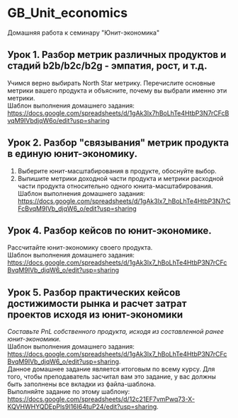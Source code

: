 # GB_Unit_economics
Домашняя работа к семинару "Юнит-экономика"

## Урок 1. Разбор метрик различных продуктов и стадий b2b/b2c/b2g - эмпатия, рост, и т.д.  
  
Учимся верно выбирать North Star метрику. Перечислите основные метрики вашего продукта и объясните, почему вы выбрали именно эти метрики.  
Шаблон выполнения домашнего задания: https://docs.google.com/spreadsheets/d/1gAk3lx7hBoLhTe4HtbP3N7rCFcBvqM9IVbdjqW6o/edit?usp=sharing  
  
## Урок 2. Разбор "связывания" метрик продукта в единую юнит-экономику.

1. Выберите юнит-масштабирования в продукте, обоснуйте выбор.  
2. Выпишите метрики доходной части продукта и метрики расходной части продукта относительно одного юнита-масштабирования.  
Шаблон выполнения домашнего задания: https://docs.google.com/spreadsheets/d/1gAk3lx7_hBoLhTe4HtbP3N7rCFcBvqM9IVb_djqW6_o/edit?usp=sharing  
  
## Урок 4. Разбор кейсов по юнит-экономике.
  
Рассчитайте юнит-экономику своего продукта.  
Шаблон выполнения домашнего задания: https://docs.google.com/spreadsheets/d/1gAk3lx7_hBoLhTe4HtbP3N7rCFcBvqM9IVb_djqW6_o/edit?usp=sharing  
  
## Урок 5. Разбор практических кейсов достижимости рынка и расчет затрат проектов исходя из юнит-экономики
  
*Составьте PnL собственного продукта, исходя из составленной ранее юнит-экономики*.  
Шаблон выполнения домашнего задания: https://docs.google.com/spreadsheets/d/1gAk3lx7_hBoLhTe4HtbP3N7rCFcBvqM9IVb_djqW6_o/edit?usp=sharing.  
Данное домашнее задание является итоговым по всему курсу. Для того, чтобы преподаватель засчитал вам это задание, у вас должны быть заполнены все вкладки из файла-шаблона.  
Выполняйте задание по этому шаблону: https://docs.google.com/spreadsheets/d/12c21EF7vmPwq73-X-KQVHWHYQDEpPls9I16I64tuP24/edit?usp=sharing.  

